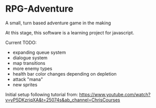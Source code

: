 # RPG-Adventure
A small, turn based adventure game in the making

At this stage, this software is a learning project for javascript. 

Current TODO:
  - expanding queue system 
  - dialogue system
  - map transitions
  - more enemy types
  - health bar color changes depending on depletion
  - attack "mana"
  - new sprites

Initial setup following tutorial from:
https://www.youtube.com/watch?v=yP5DKzriqXA&t=25074s&ab_channel=ChrisCourses 
